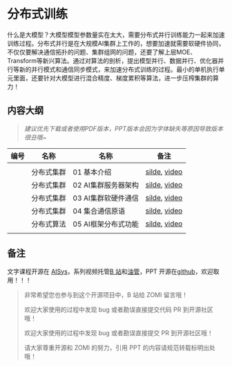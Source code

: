 # 分布式训练

什么是大模型？大模型模型参数量实在太大，需要分布式并行训练能力一起来加速训练过程。分布式并行是在大规模AI集群上工作的，想要加速就需要软硬件协同，不仅仅要解决通信拓扑的问题、集群组网的问题，还要了解上层MOE、Transform等新兴算法。通过对算法的剖析，提出模型并行、数据并行、优化器并行等新的并行模式和通信同步模式，来加速分布式训练的过程。最小的单机执行单元里面，还要针对大模型进行混合精度、梯度累积等算法，进一步压榨集群的算力！

## 内容大纲

> *建议优先下载或者使用PDF版本，PPT版本会因为字体缺失等原因导致版本很丑哦~*

| 编号  | 名称    | 名称                | 备注                                                                                       |
| --- | ----- | ----------------- | ---------------------------------------------------------------------------------------- |
|     |       |                   |                                                                                          |
|     | 分布式集群 | 01 基本介绍           | [silde](./01.introduction.pdf), [video](https://www.bilibili.com/video/BV1ge411L7mi/)   |
|     | 分布式集群 | 02 AI集群服务器架构      | [silde](./02.architecture.pdf), [video](https://www.bilibili.com/video/BV1fg41187rc/)   |
|     | 分布式集群 | 03 AI集群软硬件通信      | [silde](./03.communication.pdf), [video](https://www.bilibili.com/video/BV14P4y1S7u4/)  |
|     | 分布式集群 | 04 集合通信原语         | [silde](./04.primitive.pdf), [video](https://www.bilibili.com/video/BV1te4y1e7vz/)      |
|     | 分布式算法 | 05 AI框架分布式功能      | [silde](./05.system.pdf), [video](https://www.bilibili.com/video/BV1n8411s7f3/)         |
|     |       |                   |                                                                                          |

## 备注

文字课程开源在 [AISys](https://chenzomi12.github.io/)，系列视频托管[B 站](https://space.bilibili.com/517221395)和[油管](https://www.youtube.com/@ZOMI666/videos)，PPT 开源在[github](https://github.com/chenzomi12/AISystem)，欢迎取用！！！

> 非常希望您也参与到这个开源项目中，B 站给 ZOMI 留言哦！
> 
> 欢迎大家使用的过程中发现 bug 或者勘误直接提交代码 PR 到开源社区哦！
>
> 欢迎大家使用的过程中发现 bug 或者勘误直接提交 PR 到开源社区哦！
>
> 请大家尊重开源和 ZOMI 的努力，引用 PPT 的内容请规范转载标明出处哦！